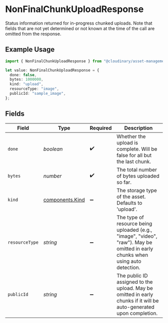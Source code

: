 # NonFinalChunkUploadResponse

Status information returned for in-progress chunked uploads.
Note that fields that are not yet determined or not known at the time of the call are omitted from the response.


## Example Usage

```typescript
import { NonFinalChunkUploadResponse } from "@cloudinary/asset-management/models/components";

let value: NonFinalChunkUploadResponse = {
  done: false,
  bytes: 1000000,
  kind: "upload",
  resourceType: "image",
  publicId: "sample_image",
};
```

## Fields

| Field                                                                                                                          | Type                                                                                                                           | Required                                                                                                                       | Description                                                                                                                    |
| ------------------------------------------------------------------------------------------------------------------------------ | ------------------------------------------------------------------------------------------------------------------------------ | ------------------------------------------------------------------------------------------------------------------------------ | ------------------------------------------------------------------------------------------------------------------------------ |
| `done`                                                                                                                         | *boolean*                                                                                                                      | :heavy_check_mark:                                                                                                             | Whether the upload is complete. Will be false for all but the last chunk.                                                      |
| `bytes`                                                                                                                        | *number*                                                                                                                       | :heavy_check_mark:                                                                                                             | The total number of bytes uploaded so far.                                                                                     |
| `kind`                                                                                                                         | [components.Kind](../../models/components/kind.md)                                                                             | :heavy_minus_sign:                                                                                                             | The storage type of the asset. Defaults to 'upload'.                                                                           |
| `resourceType`                                                                                                                 | *string*                                                                                                                       | :heavy_minus_sign:                                                                                                             | The type of resource being uploaded (e.g., "image", "video", "raw"). May be omitted in early chunks when using auto detection. |
| `publicId`                                                                                                                     | *string*                                                                                                                       | :heavy_minus_sign:                                                                                                             | The public ID assigned to the upload. May be omitted in early chunks if it will be auto-generated upon completion.             |